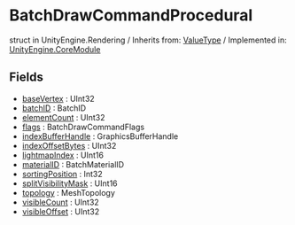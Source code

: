 # BatchDrawCommandProcedural
struct in UnityEngine.Rendering
 / Inherits from: <a href="https://docs.unity3d.com/6000.0/Documentation/ScriptReference/ValueType.html">ValueType</a> / Implemented in: <a href="https://docs.unity3d.com/6000.0/Documentation/ScriptReference/UnityEngine.CoreModule.html">UnityEngine.CoreModule</a>

## Fields
- <a href="https://docs.unity3d.com/6000.0/Documentation/ScriptReference/BatchDrawCommandProcedural-baseVertex.html">baseVertex</a> : UInt32
- <a href="https://docs.unity3d.com/6000.0/Documentation/ScriptReference/BatchDrawCommandProcedural-batchID.html">batchID</a> : BatchID
- <a href="https://docs.unity3d.com/6000.0/Documentation/ScriptReference/BatchDrawCommandProcedural-elementCount.html">elementCount</a> : UInt32
- <a href="https://docs.unity3d.com/6000.0/Documentation/ScriptReference/BatchDrawCommandProcedural-flags.html">flags</a> : BatchDrawCommandFlags
- <a href="https://docs.unity3d.com/6000.0/Documentation/ScriptReference/BatchDrawCommandProcedural-indexBufferHandle.html">indexBufferHandle</a> : GraphicsBufferHandle
- <a href="https://docs.unity3d.com/6000.0/Documentation/ScriptReference/BatchDrawCommandProcedural-indexOffsetBytes.html">indexOffsetBytes</a> : UInt32
- <a href="https://docs.unity3d.com/6000.0/Documentation/ScriptReference/BatchDrawCommandProcedural-lightmapIndex.html">lightmapIndex</a> : UInt16
- <a href="https://docs.unity3d.com/6000.0/Documentation/ScriptReference/BatchDrawCommandProcedural-materialID.html">materialID</a> : BatchMaterialID
- <a href="https://docs.unity3d.com/6000.0/Documentation/ScriptReference/BatchDrawCommandProcedural-sortingPosition.html">sortingPosition</a> : Int32
- <a href="https://docs.unity3d.com/6000.0/Documentation/ScriptReference/BatchDrawCommandProcedural-splitVisibilityMask.html">splitVisibilityMask</a> : UInt16
- <a href="https://docs.unity3d.com/6000.0/Documentation/ScriptReference/BatchDrawCommandProcedural-topology.html">topology</a> : MeshTopology
- <a href="https://docs.unity3d.com/6000.0/Documentation/ScriptReference/BatchDrawCommandProcedural-visibleCount.html">visibleCount</a> : UInt32
- <a href="https://docs.unity3d.com/6000.0/Documentation/ScriptReference/BatchDrawCommandProcedural-visibleOffset.html">visibleOffset</a> : UInt32
